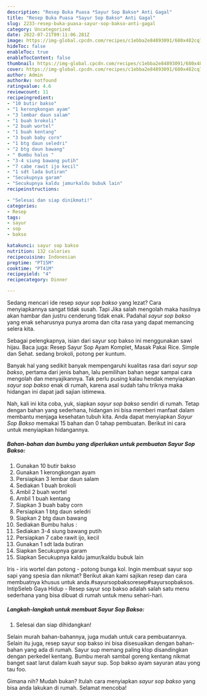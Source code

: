 ```yaml
---
description: "Resep Buka Puasa *Sayur Sop Bakso* Anti Gagal"
title: "Resep Buka Puasa *Sayur Sop Bakso* Anti Gagal"
slug: 2233-resep-buka-puasa-sayur-sop-bakso-anti-gagal
category: Uncategorized
date: 2022-07-21T09:11:06.281Z
image: https://img-global.cpcdn.com/recipes/c1ebba2e84893091/680x482cq70/sayur-sop-bakso-foto-resep-utama.jpg
hideToc: false
enableToc: true
enableTocContent: false
thumbnail: https://img-global.cpcdn.com/recipes/c1ebba2e84893091/680x482cq70/sayur-sop-bakso-foto-resep-utama.jpg
cover: https://img-global.cpcdn.com/recipes/c1ebba2e84893091/680x482cq70/sayur-sop-bakso-foto-resep-utama.jpg
author: Admin
authorAv: notfound
ratingvalue: 4.6
reviewcount: 11
recipeingredient:
- "10 butir bakso"
- "1 kerongkongan ayam"
- "3 lembar daun salam"
- "1 buah brokoli"
- "2 buah wortel"
- "1 buah kentang"
- "3 buah baby corn"
- "1 btg daun seledri"
- "2 btg daun bawang"
- " Bumbu halus "
- "3-4 siung bawang putih"
- "7 cabe rawit ijo kecil"
- "1 sdt lada butiran"
- "Secukupnya garam"
- "Secukupnya kaldu jamurkaldu bubuk lain"
recipeinstructions:

- "Selesai dan siap dinikmati!"
categories:
- Resep
tags:
- sayur
- sop
- bakso

katakunci: sayur sop bakso 
nutrition: 132 calories
recipecuisine: Indonesian
preptime: "PT15M"
cooktime: "PT41M"
recipeyield: "4"
recipecategory: Dinner

---
```



Sedang mencari ide resep *sayur sop bakso* yang lezat? Cara menyiapkannya sangat tidak susah. Tapi Jika salah mengolah maka hasilnya akan hambar dan justru cenderung tidak enak. Padahal *sayur sop bakso* yang enak seharusnya punya aroma dan cita rasa yang dapat memancing selera kita.


Sebagai pelengkapnya, isian dari sayur sop bakso ini menggunakan sawi hijau. Baca juga: Resep Sayur Sop Ayam Komplet, Masak Pakai Rice. Simple dan Sehat. sedang brokoli, potong per kuntum.

Banyak hal yang sedikit banyak mempengaruhi kualitas rasa dari *sayur sop bakso*, pertama dari jenis bahan, lalu pemilihan bahan segar sampai cara mengolah dan menyajikannya. Tak perlu pusing kalau hendak menyiapkan *sayur sop bakso* enak di rumah, karena asal sudah tahu triknya maka hidangan ini dapat jadi sajian istimewa.


Nah, kali ini kita coba, yuk, siapkan *sayur sop bakso* sendiri di rumah. Tetap dengan bahan yang sederhana, hidangan ini bisa memberi manfaat dalam membantu menjaga kesehatan tubuh kita. Anda dapat menyiapkan *Sayur Sop Bakso* memakai 15 bahan dan 0 tahap pembuatan. Berikut ini cara untuk menyiapkan hidangannya.

<!--inarticleads1-->

##### Bahan-bahan dan bumbu yang diperlukan untuk pembuatan *Sayur Sop Bakso*:

1. Gunakan 10 butir bakso
1. Gunakan 1 kerongkongan ayam
1. Persiapkan 3 lembar daun salam
1. Sediakan 1 buah brokoli
1. Ambil 2 buah wortel
1. Ambil 1 buah kentang
1. Siapkan 3 buah baby corn
1. Persiapkan 1 btg daun seledri
1. Siapkan 2 btg daun bawang
1. Sediakan  Bumbu halus :
1. Sediakan 3-4 siung bawang putih
1. Persiapkan 7 cabe rawit ijo, kecil
1. Gunakan 1 sdt lada butiran
1. Siapkan Secukupnya garam
1. Siapkan Secukupnya kaldu jamur/kaldu bubuk lain


Iris - iris wortel dan potong - potong bunga kol. Ingin membuat sayur sop sapi yang spesia dan nikmat? Berikut akan kami sajikan resep dan cara membuatnya khusus untuk anda.#sayursopbaksoresep#sayursopbaksos. IntipSeleb Gaya Hidup - Resep sayur sop bakso adalah salah satu menu sederhana yang bisa dibuat di rumah untuk menu sehari-hari. 

<!--inarticleads2-->

##### Langkah-langkah untuk membuat *Sayur Sop Bakso*:


1. Selesai dan siap dihidangkan!

Selain murah bahan-bahannya, juga mudah untuk cara pembuatannya. Selain itu juga, resep sayur sop bakso ini bisa disesuaikan dengan bahan-bahan yang ada di rumah. Sayur sup memang paling klop disandingkan dengan perkedel kentang. Bumbu merah sambal goreng kentang nikmat banget saat larut dalam kuah sayur sup. Sop bakso ayam sayuran atau yong tau foo. 

Gimana nih? Mudah bukan? Itulah cara menyiapkan *sayur sop bakso* yang bisa anda lakukan di rumah. Selamat mencoba!
